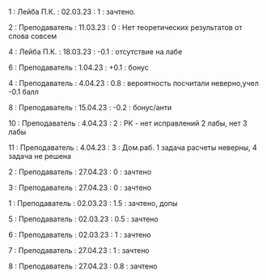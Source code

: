 1 : Лейба П.К. : 02.03.23 : 1 : зачтено.

2 : Преподаватель : 11.03.23 : 0 : Нет теоретических результатов от слова совсем

4 : Лейба П.К. : 18.03.23 : -0.1 : отсутствие на лабе

6 : Преподаватель : 1.04.23 : +0.1 : бонус

4 : Преподаватель : 4.04.23 : 0.8 : вероятность посчитали неверно,учел -0.1 балл

8 : Преподаватель : 15.04.23 : -0.2 : бонус/анти

10 : Преподаватель : 4.04.23 : 2 : РК - нет исправлений 2 лабы, нет 3 лабы

11 : Преподаватель : 4.04.23 : 3 : Дом.раб. 1 задача расчеты неверны, 4 задача не решена

2 : Преподаватель : 27.04.23 : 0 : зачтено

3 : Преподаватель : 27.04.23 : 0 : зачтено

1 : Преподаватель : 02.03.23 : 1.5 : зачтено, допы

5 : Преподаватель : 02.03.23 : 0.5 : зачтено

6 : Преподаватель : 02.03.23 : 1 : зачтено

7 : Преподаватель : 27.04.23 : 1 : зачтено

8 : Преподаватель : 27.04.23 : 0.8 : зачтено
